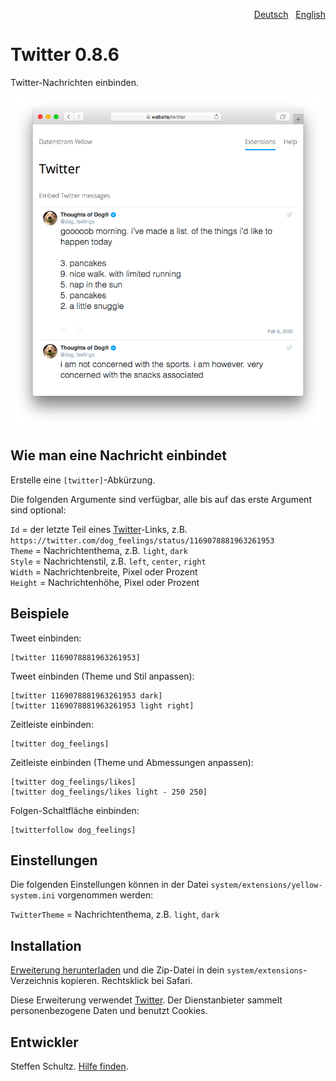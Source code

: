<p align="right"><a href="README-de.md">Deutsch</a> &nbsp; <a href="README.md">English</a></p>

# Twitter 0.8.6

Twitter-Nachrichten einbinden.

<p align="center"><img src="twitter-screenshot.png?raw=true" alt="Bildschirmfoto"></p>

## Wie man eine Nachricht einbindet

Erstelle eine `[twitter]`-Abkürzung. 

Die folgenden Argumente sind verfügbar, alle bis auf das erste Argument sind optional:
 
`Id` = der letzte Teil eines [Twitter](https://www.twitter.com)-Links, z.B. `https://twitter.com/dog_feelings/status/1169078881963261953`  
`Theme` = Nachrichtenthema, z.B. `light`, `dark`  
`Style` = Nachrichtenstil, z.B. `left`, `center`, `right`  
`Width` = Nachrichtenbreite, Pixel oder Prozent  
`Height` = Nachrichtenhöhe, Pixel oder Prozent  

## Beispiele

Tweet einbinden:

    [twitter 1169078881963261953]

Tweet einbinden (Theme und Stil anpassen):

    [twitter 1169078881963261953 dark]
    [twitter 1169078881963261953 light right]

Zeitleiste einbinden:

    [twitter dog_feelings]

Zeitleiste einbinden (Theme und Abmessungen anpassen):

    [twitter dog_feelings/likes]
    [twitter dog_feelings/likes light - 250 250]

Folgen-Schaltfläche einbinden:

    [twitterfollow dog_feelings]

## Einstellungen

Die folgenden Einstellungen können in der Datei `system/extensions/yellow-system.ini` vorgenommen werden:

`TwitterTheme` = Nachrichtenthema, z.B. `light`, `dark`  

## Installation

[Erweiterung herunterladen](https://github.com/datenstrom/yellow-extensions/raw/master/zip/twitter.zip) und die Zip-Datei in dein `system/extensions`-Verzeichnis kopieren. Rechtsklick bei Safari.

Diese Erweiterung verwendet [Twitter](https://www.twitter.com). Der Dienstanbieter sammelt personenbezogene Daten und benutzt Cookies.

## Entwickler

Steffen Schultz. [Hilfe finden](https://github.com/schulle4u/yellow-extensions-schulle4u/issues).
